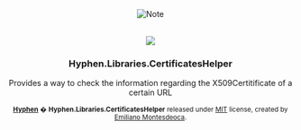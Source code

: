 <div align="center">
  <img src="https://i.imgur.com/2ITQTe6.png" alt="Note">
</div>
<br>
<p align="middle">
  <img src="https://github.com/makehyphen/Hyphen.Libraries.CertificatesHelper/actions/workflows/dotnet.yml/badge.svg"/>
</p>

<h3 align="middle">
   Hyphen.Libraries.CertificatesHelper
</h3>
<p align="middle">Provides a way to check the information regarding the X509Certitificate of a certain URL</p>


<p align="middle">
  <sup><a href="https://hyphen.so"><b>Hyphen</b></a> � <b>Hyphen.Libraries.CertificatesHelper</b> released under <a href="LICENSE.md">MIT</a> license, created by <a href="https://github.com/emimontesdeoca">Emiliano Montesdeoca</a>.
    </sup></p>






